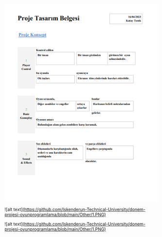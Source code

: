![alt text](https://github.com/Iskenderun-Technical-University/donem-projesi-oyunprogramlama/blob/main/Other/1.PNG)

![alt text][(https://github.com/Iskenderun-Technical-University/donem-projesi-oyunprogramlama/blob/main/Other/1.PNG)](https://github.com/Iskenderun-Technical-University/donem-projesi-oyunprogramlama/blob/main/Other/2.PNG)

![alt text][(https://github.com/Iskenderun-Technical-University/donem-projesi-oyunprogramlama/blob/main/Other/1.PNG)](https://github.com/Iskenderun-Technical-University/donem-projesi-oyunprogramlama/blob/main/Other/3.PNG)
